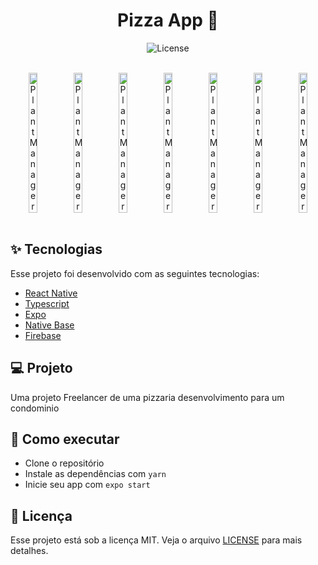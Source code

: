 <h1 align="center">
  Pizza App 🍕
</h1>

<p align="center">
  <img alt="License" src="https://img.shields.io/static/v1?label=license&message=MIT&color=32B768&labelColor=000000">

</p>
<br>
<div align="center" style="display: flex; align-items: center; justify-content:center; flex-direction:row; border: 1px">
   <img alt="Plant Manager" src="https://github.com/Tthiagoo/myPizzaApp/assets/51219408/d24822ee-ee22-4ad2-a58a-2572d5d8a5b5" width="20%">
   <img alt="Plant Manager" src="https://github.com/Tthiagoo/myPizzaApp/assets/51219408/6e871153-8a02-4a33-828b-0bbe9119d600" width="20%">
  <img alt="Plant Manager" src="https://github.com/Tthiagoo/myPizzaApp/assets/51219408/e301b8d8-e516-40fb-953f-4eb706000314" width="20%">
    <img alt="Plant Manager" src="https://github.com/Tthiagoo/myPizzaApp/assets/51219408/7b19f58e-e3f0-49e8-a0a7-304a45de5ed3" width="20%">
      <img alt="Plant Manager" src="https://github.com/Tthiagoo/myPizzaApp/assets/51219408/1a5c72f7-4660-42d1-89c2-a3f2bc99c8c3" width="20%">
     <img alt="Plant Manager" src="https://github.com/Tthiagoo/myPizzaApp/assets/51219408/845b3943-f558-49f9-8103-bcbe2942d4fd" width="20%">
  <img alt="Plant Manager" src="https://github.com/Tthiagoo/myPizzaApp/assets/51219408/f2ec0fce-7696-4c0e-b869-33a2e5d567b4" width="20%"> 

</div>

<br>

<p align="center">
  
</p>

## ✨ Tecnologias

Esse projeto foi desenvolvido com as seguintes tecnologias:

- [React Native](https://reactnative.dev/)
- [Typescript](https://www.typescriptlang.org/)
- [Expo](https://expo.io/)
- [Native Base](https://nativebase.io/)
- [Firebase](https://firebase.google.com/?hl=pt-br)

## 💻 Projeto
Uma projeto Freelancer de uma pizzaria desenvolvimento para um condominio
## 🚀 Como executar

- Clone o repositório
- Instale as dependências com `yarn`
- Inicie seu app com `expo start`

## 📄 Licença

Esse projeto está sob a licença MIT. Veja o arquivo [LICENSE](LICENSE.md) para mais detalhes.
